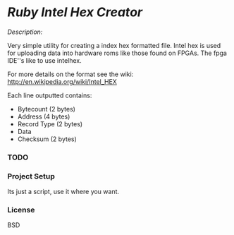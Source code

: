 # _Ruby Intel Hex Creator_

_Description:_ 

Very simple utility for creating a index hex formatted file. 
Intel hex is used for uploading data into hardware roms like
those found on FPGAs. The fpga IDE''s like to use intelhex. 

For more details on the format see the wiki:
 http://en.wikipedia.org/wiki/Intel_HEX

Each line outputted contains:
 - Bytecount   (2 bytes)
 - Address     (4 bytes)
 - Record Type (2 bytes)
 - Data  
 - Checksum    (2 bytes)

### TODO

### Project Setup
Its just a script, use it where you want. 

### License
BSD
